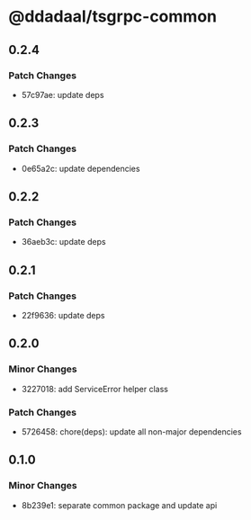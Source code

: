 # @ddadaal/tsgrpc-common

## 0.2.4

### Patch Changes

- 57c97ae: update deps

## 0.2.3

### Patch Changes

- 0e65a2c: update dependencies

## 0.2.2

### Patch Changes

- 36aeb3c: update deps

## 0.2.1

### Patch Changes

- 22f9636: update deps

## 0.2.0

### Minor Changes

- 3227018: add ServiceError helper class

### Patch Changes

- 5726458: chore(deps): update all non-major dependencies

## 0.1.0

### Minor Changes

- 8b239e1: separate common package and update api
